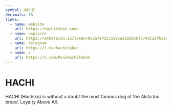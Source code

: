 ```yaml
---
symbol: HACHI
decimals: 18
links:
  - name: website
    url: https://hachitoken.com/
  - name: explorer
    url: https://etherscan.io/token/0x2a7e415c169ce3a580c6f374dc26f6aaad1eccfe
  - name: telegram
    url: https://t.me/hachitoken
  - name: x
    url: https://x.com/RealHachiToken
---
```


# HACHI

HACHI (Hachiko) is without a doubt the most famous dog of the Akita Inu breed. Loyalty Above All.
